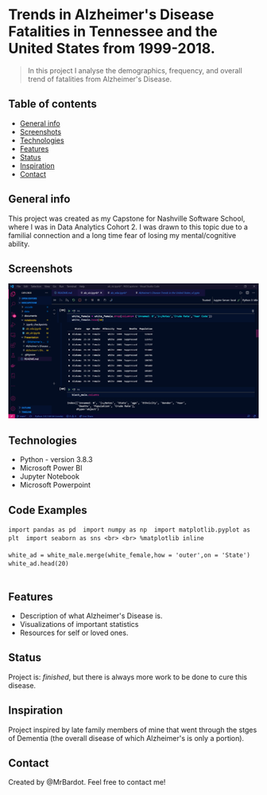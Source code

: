 # Trends in Alzheimer's Disease Fatalities in Tennessee and the United States from 1999-2018. 
> In this project I analyse the demographics, frequency, and overall trend of fatalities from Alzheimer's Disease. 

## Table of contents
* [General info](#general-info)
* [Screenshots](#screenshots)
* [Technologies](#technologies)
* [Features](#features)
* [Status](#status)
* [Inspiration](#inspiration)
* [Contact](#contact)

## General info
This project was created as my Capstone for Nashville Software School, where I was in Data Analytics Cohort 2. I was drawn to this topic due to a familial connection and a long time fear of losing my mental/cognitive ability. 
## Screenshots
![Example screenshot](./vscode.png)

## Technologies
* Python - version 3.8.3
* Microsoft Power BI 
* Jupyter Notebook
* Microsoft Powerpoint

## Code Examples
`import pandas as pd 
import numpy as np 
import matplotlib.pyplot as plt 
import seaborn as sns <br>
<br>
%matplotlib inline`<br>
<br>
`white_ad = white_male.merge(white_female,how = 'outer',on = 'State')
white_ad.head(20)`<br>
<br>
## Features
* Description of what Alzheimer's Disease is.
* Visualizations of important statistics 
* Resources for self or loved ones. 

## Status
Project is:  _finished_, but there is always more work to be done to cure this disease. 

## Inspiration
Project inspired by late family members of mine that went through the stges of Dementia (the overall disease of which Alzheimer's is only a portion).

## Contact
Created by @MrBardot. Feel free to contact me!